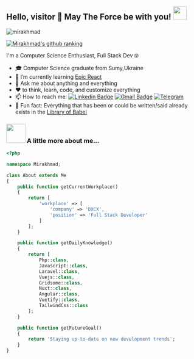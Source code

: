 ## Hello, visitor 👋 May The Force be with you! <img src="https://media.giphy.com/media/WUlplcMpOCEmTGBtBW/giphy.gif" width="35">

<p align="left"> <img src="https://komarev.com/ghpvc/?username=rin4ik" alt="mirakhmad" /> </p> 


[![Mirakhmad's github ranking](https://github-readme-ranking.vercel.app/api/rank?username=rin4ik&country_code=uzbekistan&show_private=true)](https://commits.top/uzbekistan_private.html) 

I'm a Computer Science Enthusiast, Full Stack Dev 🤓
- 🎓 Computer Science graduate from Sumy,Ukraine
- 🌱 I’m currently learning [Epic React](https://epicreact.dev/) 
- 💬 Ask me about anything and everything 
- ❤️ to think, learn, code, and customize everything
- 📫 How to reach me:
[![Linkedin Badge](https://img.shields.io/badge/-LinkedIn-blue?style=flat-square&logo=Linkedin&logoColor=white&link=https://www.linkedin.com/in/mirakhmad-mirzajanov/)](https://www.linkedin.com/in/mirakhmad-mirzajanov/) 
[![Gmail Badge](https://img.shields.io/badge/-Gmail-c14438?style=flat-square&logo=Gmail&logoColor=white&link=mailto:m.mirakhmad.com)](mailto:m.mirakhmad@gmail.com) 
[![Telegram](https://img.shields.io/badge/-Telegram-2CA5E0?style=flat-square&logo=telegram&logoColor=white)](https://t.me/Rin4ik94)
- 👾 Fun fact: Everything that has been or could be written/said already exists in the [Library of Babel](https://libraryofbabel.info/)

### <img src="https://media.giphy.com/media/VgCDAzcKvsR6OM0uWg/giphy.gif" width="50"> A little more about me... 
```php
<?php

namespace Mirakhmad;

class About extends Me
{
    public function getCurrentWorkplace()
    {
        return [
            'workplace' => [
                'company' => 'DXCX',
                'position' => 'Full Stack Developer'         
            ]
        ];
    }

    public function getDailyKnowledge()
    {
        return [
            Php::class,
            Javascript::class,
            Laravel::class, 
            Vuejs::class,
            Gridsome::class,
            Nuxt::class,
            Angular::class,
            Vuetify::class,
            TailwindCss::class 
        ];
    }

    public function getFutureGoal()
    {
        return 'Staying up-to-date on new development trends';
    }
}
``` 
